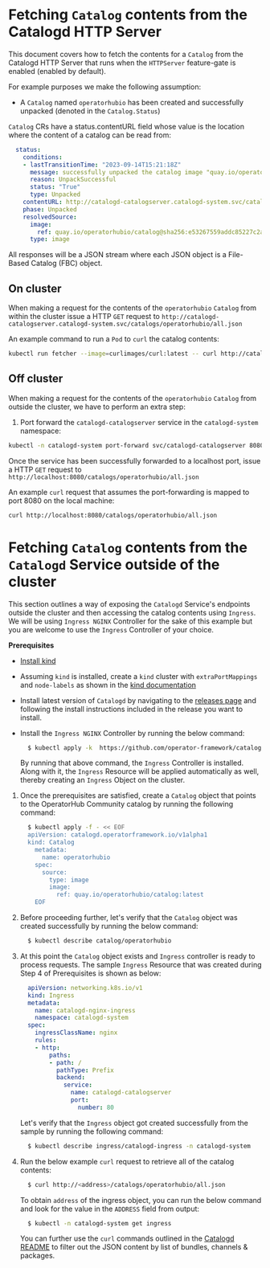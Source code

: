 # Fetching `Catalog` contents from the Catalogd HTTP Server
This document covers how to fetch the contents for a `Catalog` from the
Catalogd HTTP Server that runs when the `HTTPServer` feature-gate is enabled
(enabled by default).

For example purposes we make the following assumption:
- A `Catalog` named `operatorhubio` has been created and successfully unpacked
(denoted in the `Catalog.Status`)

`Catalog` CRs have a status.contentURL field whose value is the location where the content 
of a catalog can be read from:

```yaml
  status:
    conditions:
    - lastTransitionTime: "2023-09-14T15:21:18Z"
      message: successfully unpacked the catalog image "quay.io/operatorhubio/catalog@sha256:e53267559addc85227c2a7901ca54b980bc900276fc24d3f4db0549cb38ecf76"
      reason: UnpackSuccessful
      status: "True"
      type: Unpacked
    contentURL: http://catalogd-catalogserver.catalogd-system.svc/catalogs/operatorhubio/all.json
    phase: Unpacked
    resolvedSource:
      image:
        ref: quay.io/operatorhubio/catalog@sha256:e53267559addc85227c2a7901ca54b980bc900276fc24d3f4db0549cb38ecf76
      type: image
```

All responses will be a JSON stream where each JSON object is a File-Based Catalog (FBC)
object.


## On cluster

When making a request for the contents of the `operatorhubio` `Catalog` from within
the cluster issue a HTTP `GET` request to 
`http://catalogd-catalogserver.catalogd-system.svc/catalogs/operatorhubio/all.json`

An example command to run a `Pod` to `curl` the catalog contents:
```sh
kubectl run fetcher --image=curlimages/curl:latest -- curl http://catalogd-catalogserver.catalogd-system.svc/catalogs/operatorhubio/all.json
```

## Off cluster

When making a request for the contents of the `operatorhubio` `Catalog` from outside
the cluster, we have to perform an extra step:
1. Port forward the `catalogd-catalogserver` service in the `catalogd-system` namespace:
```sh
kubectl -n catalogd-system port-forward svc/catalogd-catalogserver 8080:80
```

Once the service has been successfully forwarded to a localhost port, issue a HTTP `GET`
request to `http://localhost:8080/catalogs/operatorhubio/all.json`

An example `curl` request that assumes the port-forwarding is mapped to port 8080 on the local machine:
```sh
curl http://localhost:8080/catalogs/operatorhubio/all.json
```

# Fetching `Catalog` contents from the `Catalogd` Service outside of the cluster

This section outlines a way of exposing the `Catalogd` Service's endpoints outside the cluster and then accessing the catalog contents using `Ingress`. We will be using `Ingress NGINX` Controller for the sake of this example but you are welcome to use the `Ingress` Controller of your choice.

**Prerequisites**

- [Install kind](https://kind.sigs.k8s.io/docs/user/quick-start/#installation)
- Assuming `kind` is installed, create a `kind` cluster with `extraPortMappings` and `node-labels` as shown in the [kind documentation](https://kind.sigs.k8s.io/docs/user/ingress/)
- Install latest version of `Catalogd` by navigating to the [releases page](https://github.com/operator-framework/catalogd/releases) and following the install instructions included in the release you want to install.
- Install the `Ingress NGINX` Controller by running the below command:

  ```sh
    $ kubectl apply -k  https://github.com/operator-framework/catalogd/tree/main/config/nginx-ingress
  ```
  By running that above command, the `Ingress` Controller is installed. Along with it, the `Ingress` Resource will be applied automatically as well, thereby creating an `Ingress` Object on the cluster.

1. Once the prerequisites are satisfied, create a `Catalog` object that points to the OperatorHub Community catalog by running the following command:

    ```sh
      $ kubectl apply -f - << EOF
      apiVersion: catalogd.operatorframework.io/v1alpha1
      kind: Catalog
        metadata:
          name: operatorhubio
        spec:
          source:
            type: image
            image:
              ref: quay.io/operatorhubio/catalog:latest
        EOF
    ```

1. Before proceeding further, let's verify that the `Catalog` object was created successfully by running the below command: 

    ```sh
      $ kubectl describe catalog/operatorhubio
    ```

1. At this point the `Catalog` object exists and `Ingress` controller is ready to process requests. The sample `Ingress` Resource that was created during Step 4 of Prerequisites is shown as below: 

    ```yaml
      apiVersion: networking.k8s.io/v1
      kind: Ingress
      metadata:
        name: catalogd-nginx-ingress
        namespace: catalogd-system
      spec:
        ingressClassName: nginx
        rules:
        - http:
            paths:
            - path: /
              pathType: Prefix
              backend:
                service:
                  name: catalogd-catalogserver
                  port:
                    number: 80
      ```
    Let's verify that the `Ingress` object got created successfully from the sample by running the following command:

      ```sh
        $ kubectl describe ingress/catalogd-ingress -n catalogd-system
      ```

1. Run the below example `curl` request to retrieve all of the catalog contents:

    ```sh
      $ curl http://<address>/catalogs/operatorhubio/all.json
    ```
    
    To obtain `address` of the ingress object, you can run the below command and look for the value in the `ADDRESS` field from output: 
    ```sh
      $ kubectl -n catalogd-system get ingress
    ```
   
    You can further use the `curl` commands outlined in the [Catalogd README](https://github.com/operator-framework/catalogd/blob/main/README.md) to filter out the JSON content by list of bundles, channels & packages.
